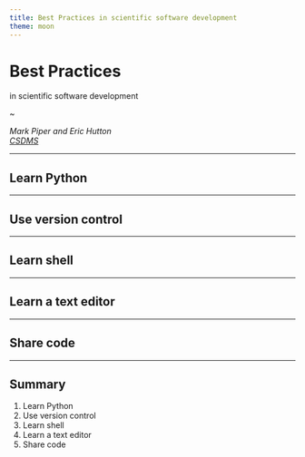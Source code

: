 ```yaml
---
title: Best Practices in scientific software development
theme: moon
---
```


# Best Practices

in scientific software development

~

_Mark Piper and Eric Hutton_  
_[CSDMS](https://csdms.colorado.edu)_

---

## Learn Python

---

## Use version control

---

## Learn shell

---

## Learn a text editor

---

## Share code

---

## Summary

1. Learn Python
1. Use version control
1. Learn shell
1. Learn a text editor
1. Share code
